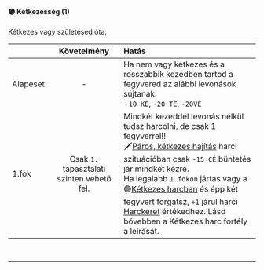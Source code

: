 #### 🟣 Kétkezesség (1)

Kétkezes vagy születésed óta.

| |  Követelmény | Hatás  |
| :----------- | :-----------: | :----------- |
| Alapeset| - | Ha nem vagy kétkezes és a rosszabbik kezedben tartod a fegyvered az alábbi levonások sújtanak:<br />-`10 KÉ`, `-20 TÉ`, `-20VÉ` |
| 1.fok | Csak `1.` tapasztalati szinten vehető fel. | Mindkét kezeddel levonás nélkül tudsz harcolni, de csak 1 fegyverrel!!<br />🗡️[Páros, kétkezes hajítás](../070_tavolsagi_harc.md#p%C3%A1ros-k%C3%A9tkezes-haj%C3%ADt%C3%A1s) harci szituációban csak `-15 CÉ` büntetés jár mindkét kézre.<br />Ha legalább `1.fokon` jártas vagy a 🟣[Kétkezes harcban](ketkezes_harc.md) és épp két fegyvert forgatsz, `+1` járul harci [Harckeret](../060_06_tamadasok_szama__akcio__mozgas.md#harckeret) értékedhez. Lásd bővebben a Kétkezes harc fortély a leírását. |

<br />

---
